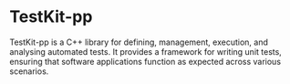 # TestKit-pp
TestKit-pp is a C++ library for defining, management, execution, and analysing automated tests. It provides a framework for writing unit tests, ensuring that software applications function as expected across various scenarios.
